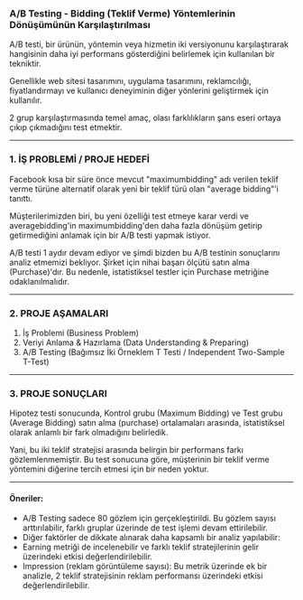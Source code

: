 
### A/B Testing - Bidding (Teklif Verme) Yöntemlerinin Dönüşümünün Karşılaştırılması

A/B testi, bir ürünün, yöntemin veya hizmetin iki versiyonunu karşılaştırarak hangisinin daha iyi performans gösterdiğini belirlemek için kullanılan bir tekniktir. 

Genellikle web sitesi tasarımını, uygulama tasarımını, reklamcılığı, fiyatlandırmayı ve kullanıcı deneyiminin diğer yönlerini geliştirmek için kullanılır.

2 grup karşılaştırmasında temel amaç, olası farklılıkların şans eseri ortaya çıkıp çıkmadığını test etmektir.

______________________________


### 1. İŞ PROBLEMİ / PROJE HEDEFİ 

Facebook kısa bir süre önce mevcut "maximumbidding" adı verilen teklif verme türüne alternatif olarak yeni bir teklif türü olan "average bidding"’i tanıttı.

Müşterilerimizden biri, bu yeni özelliği test etmeye karar verdi ve averagebidding'in maximumbidding'den daha fazla dönüşüm getirip getirmediğini anlamak için bir A/B testi yapmak istiyor.

A/B testi 1 aydır devam ediyor ve şimdi bizden bu A/B testinin sonuçlarını analiz etmemizi bekliyor.
Şirket için nihai başarı ölçütü satın alma (Purchase)'dır. Bu nedenle, istatistiksel testler için Purchase metriğine odaklanılmalıdır.

______________________________

### 2. PROJE AŞAMALARI

1. İş Problemi     (Business Problem)
2. Veriyi Anlama & Hazırlama   (Data Understanding & Preparing)
3. A/B Testing     (Bağımsız İki Örneklem T Testi / Independent Two-Sample T-Test)

______________________________

### 3. PROJE SONUÇLARI

Hipotez testi sonucunda, Kontrol grubu (Maximum Bidding) ve Test grubu (Average Bidding) satın alma (purchase) ortalamaları arasında, istatistiksel olarak anlamlı bir fark olmadığını belirledik.

Yani, bu iki teklif stratejisi arasında belirgin bir performans farkı gözlemlenmemiştir.
Bu test sonucuna göre, müşterinin bir teklif verme yöntemini diğerine tercih etmesi için bir neden yoktur.



__________________________________

#### Öneriler:
- A/B Testing sadece 80 gözlem için gerçekleştirildi. Bu gözlem sayısı arttırılabilir, farklı gruplar üzerinde de test işlemi devam ettirilebilir.
- Diğer faktörler de dikkate alınarak daha kapsamlı bir analiz yapılabilir:
- Earning metriği de incelenebilir ve farklı teklif stratejilerinin gelir üzerindeki etkisi değerlendirilebilir.
- Impression (reklam görüntüleme sayısı): Bu metrik üzerinde ek bir analizle, 2 teklif stratejisinin reklam performansı üzerindeki etkisi değerlendirilebilir.

